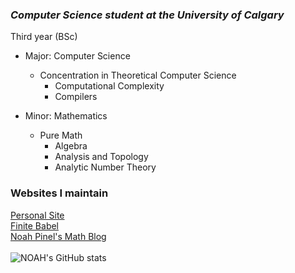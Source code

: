 ### ***Computer Science student at the University of Calgary*** 
Third year (BSc)
* Major: Computer Science 
  * Concentration in Theoretical Computer Science
     * Computational Complexity
      * Compilers
       
* Minor: Mathematics
  * Pure Math
    * Algebra
     * Analysis and Topology 
      * Analytic Number Theory


### Websites I maintain
[Personal Site](http://noah.binaryfox.ca/)\
[Finite Babel](https://noahpinel.github.io/FiniteBabel/)\
[Noah Pinel's Math Blog](https://noahpinel.github.io/NoahPinelsMathBlog/index.html)\
\
![NOAH's GitHub stats](https://github-readme-stats.vercel.app/api?username=NoahPinel&theme=react&show_icons=true&count_private=true)








